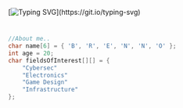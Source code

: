 [![Typing SVG](https://readme-typing-svg.demolab.com?font=Press+Start+2P&pause=1000&color=F70707&background=000000&vCenter=true&width=435&lines=Bem+vindos!;Welcome%2C+all!)](https://git.io/typing-svg)
#
```cpp
//About me..
char name[6] = { 'B', 'R', 'E', 'N', 'N', 'O' };
int age = 20;
char fieldsOfInterest[][] = {
    "Cybersec"
    "Electronics"
    "Game Design"
    "Infrastructure"
};
```

